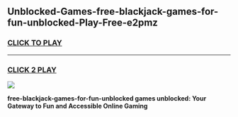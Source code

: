 
## Unblocked-Games-free-blackjack-games-for-fun-unblocked-Play-Free-e2pmz
<h3>
<a href="https://premium76.site?title=free-blackjack-games-for-fun-unblocked&ref=21A">CLICK TO PLAY</a></h3>
<hr>

<h3>
<a href="https://premium76.site?title=free-blackjack-games-for-fun-unblocked&ref=21A">CLICK 2 PLAY</a>
  
</h3>

<a href="https://premium76.site?title=free-blackjack-games-for-fun-unblocked&ref=21A"><img src="https://clearcache.store/games.png"></a>


**free-blackjack-games-for-fun-unblocked games unblocked: Your Gateway to Fun and Accessible Online Gaming**
